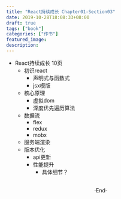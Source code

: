 ```yaml
---
title: "React持续成长 Chapter01-Section03"
date: 2019-10-28T18:08:33+08:00
draft: true
tags: ["book"]
categories: ["作书"]
featured_image: 
description: 
---
```


- React持续成长 10页
  - 初识react
    - 声明式与函数式
    - jsx模版
  - 核心原理
    - 虚拟dom
    - 深度优先遍历算法
  - 数据流
    - flex
    - redux
    - mobx
  - 服务端渲染
  - 版本优化
    - api更新
    - 性能提升
      - 具体细节？

<br>

<center>  ·End·  </center>
